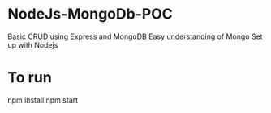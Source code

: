 # NodeJs-MongoDb-POC
Basic CRUD using Express and MongoDB
Easy understanding of Mongo Set up with Nodejs


# To run
npm install
npm start
